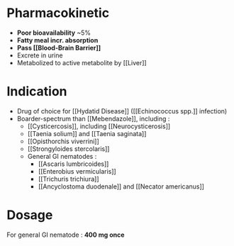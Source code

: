# Pharmacokinetic
- **Poor bioavailability** ~5%
- **Fatty meal incr. absorption**
- **Pass [[Blood-Brain Barrier]]**
- Excrete in urine
- Metabolized to active metabolite by [[Liver]] 

# Indication
- Drug of choice for [[Hydatid Disease]] ([[Echinococcus spp.]] infection)
- Boarder-spectrum than [[Mebendazole]], including :
	- [[Cysticercosis]], including [[Neurocysticerosis]]
	- [[Taenia solium]] and [[Taenia saginata]]
	- [[Opisthorchis viverrini]]
	- [[Strongyloides stercolaris]]
	- General GI nematodes :
		- [[Ascaris lumbricoides]]
		- [[Enterobius vermicularis]]
		- [[Trichuris trichiura]]
		- [[Ancyclostoma duodenale]] and [[Necator americanus]]

# Dosage
For general GI nematode : **400 mg once**